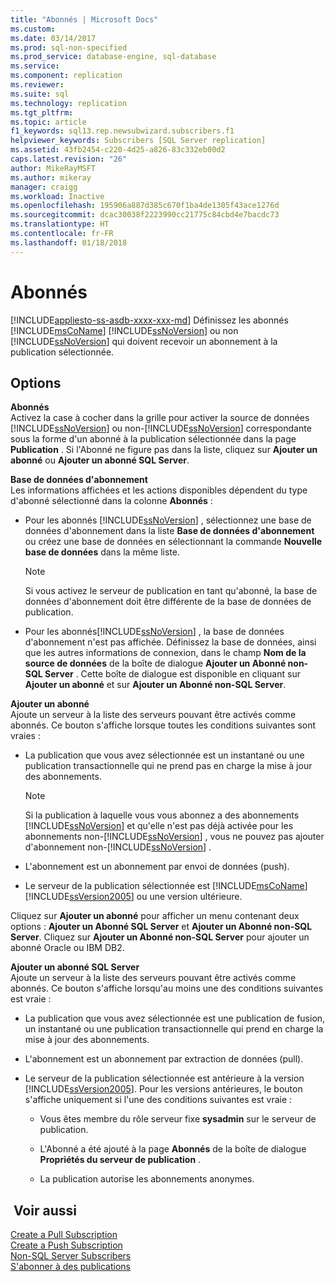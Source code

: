```yaml
---
title: "Abonnés | Microsoft Docs"
ms.custom: 
ms.date: 03/14/2017
ms.prod: sql-non-specified
ms.prod_service: database-engine, sql-database
ms.service: 
ms.component: replication
ms.reviewer: 
ms.suite: sql
ms.technology: replication
ms.tgt_pltfrm: 
ms.topic: article
f1_keywords: sql13.rep.newsubwizard.subscribers.f1
helpviewer_keywords: Subscribers [SQL Server replication]
ms.assetid: 43fb2454-c220-4d25-a826-83c332eb00d2
caps.latest.revision: "26"
author: MikeRayMSFT
ms.author: mikeray
manager: craigg
ms.workload: Inactive
ms.openlocfilehash: 195906a887d385c670f1ba4de1305f43ace1276d
ms.sourcegitcommit: dcac30038f2223990cc21775c84cbd4e7bacdc73
ms.translationtype: HT
ms.contentlocale: fr-FR
ms.lasthandoff: 01/18/2018
---
```

# <a name="subscribers"></a>Abonnés
[!INCLUDE[appliesto-ss-asdb-xxxx-xxx-md](../../includes/appliesto-ss-asdb-xxxx-xxx-md.md)] Définissez les abonnés [!INCLUDE[msCoName](../../includes/msconame-md.md)] [!INCLUDE[ssNoVersion](../../includes/ssnoversion-md.md)] ou non [!INCLUDE[ssNoVersion](../../includes/ssnoversion-md.md)] qui doivent recevoir un abonnement à la publication sélectionnée.  
  
## <a name="options"></a>Options  
 **Abonnés**  
 Activez la case à cocher dans la grille pour activer la source de données [!INCLUDE[ssNoVersion](../../includes/ssnoversion-md.md)] ou non-[!INCLUDE[ssNoVersion](../../includes/ssnoversion-md.md)] correspondante sous la forme d'un abonné à la publication sélectionnée dans la page **Publication** . Si l'Abonné ne figure pas dans la liste, cliquez sur **Ajouter un abonné** ou **Ajouter un abonné SQL Server**.  
  
 **Base de données d'abonnement**  
 Les informations affichées et les actions disponibles dépendent du type d'abonné sélectionné dans la colonne **Abonnés** :  
  
-   Pour les abonnés [!INCLUDE[ssNoVersion](../../includes/ssnoversion-md.md)] , sélectionnez une base de données d'abonnement dans la liste **Base de données d'abonnement** ou créez une base de données en sélectionnant la commande **Nouvelle base de données** dans la même liste.  
  
    > [!NOTE]  
    >  Si vous activez le serveur de publication en tant qu'abonné, la base de données d'abonnement doit être différente de la base de données de publication.  
  
-   Pour les abonnés[!INCLUDE[ssNoVersion](../../includes/ssnoversion-md.md)] , la base de données d'abonnement n'est pas affichée. Définissez la base de données, ainsi que les autres informations de connexion, dans le champ **Nom de la source de données** de la boîte de dialogue **Ajouter un Abonné non-SQL Server** . Cette boîte de dialogue est disponible en cliquant sur **Ajouter un abonné** et sur **Ajouter un Abonné non-SQL Server**.  
  
 **Ajouter un abonné**  
 Ajoute un serveur à la liste des serveurs pouvant être activés comme abonnés. Ce bouton s'affiche lorsque toutes les conditions suivantes sont vraies :  
  
-   La publication que vous avez sélectionnée est un instantané ou une publication transactionnelle qui ne prend pas en charge la mise à jour des abonnements.  
  
    > [!NOTE]  
    >  Si la publication à laquelle vous vous abonnez a des abonnements [!INCLUDE[ssNoVersion](../../includes/ssnoversion-md.md)] et qu'elle n'est pas déjà activée pour les abonnements non-[!INCLUDE[ssNoVersion](../../includes/ssnoversion-md.md)] , vous ne pouvez pas ajouter d'abonnement non-[!INCLUDE[ssNoVersion](../../includes/ssnoversion-md.md)] .  
  
-   L'abonnement est un abonnement par envoi de données (push).  
  
-   Le serveur de la publication sélectionnée est [!INCLUDE[msCoName](../../includes/msconame-md.md)] [!INCLUDE[ssVersion2005](../../includes/ssversion2005-md.md)] ou une version ultérieure.  
  
 Cliquez sur **Ajouter un abonné** pour afficher un menu contenant deux options : **Ajouter un Abonné SQL Server** et **Ajouter un Abonné non-SQL Server**. Cliquez sur **Ajouter un Abonné non-SQL Server** pour ajouter un abonné Oracle ou IBM DB2.  
  
 **Ajouter un abonné SQL Server**  
 Ajoute un serveur à la liste des serveurs pouvant être activés comme abonnés. Ce bouton s'affiche lorsqu'au moins une des conditions suivantes est vraie :  
  
-   La publication que vous avez sélectionnée est une publication de fusion, un instantané ou une publication transactionnelle qui prend en charge la mise à jour des abonnements.  
  
-   L'abonnement est un abonnement par extraction de données (pull).  
  
-   Le serveur de la publication sélectionnée est antérieure à la version [!INCLUDE[ssVersion2005](../../includes/ssversion2005-md.md)]. Pour les versions antérieures, le bouton s'affiche uniquement si l'une des conditions suivantes est vraie :  
  
    -   Vous êtes membre du rôle serveur fixe **sysadmin** sur le serveur de publication.  
  
    -   L'Abonné a été ajouté à la page **Abonnés** de la boîte de dialogue **Propriétés du serveur de publication** .  
  
    -   La publication autorise les abonnements anonymes.  
  
## <a name="see-also"></a> Voir aussi  
 [Create a Pull Subscription](../../relational-databases/replication/create-a-pull-subscription.md)   
 [Create a Push Subscription](../../relational-databases/replication/create-a-push-subscription.md)   
 [Non-SQL Server Subscribers](../../relational-databases/replication/non-sql/non-sql-server-subscribers.md)   
 [S'abonner à des publications](../../relational-databases/replication/subscribe-to-publications.md)  
  
  
